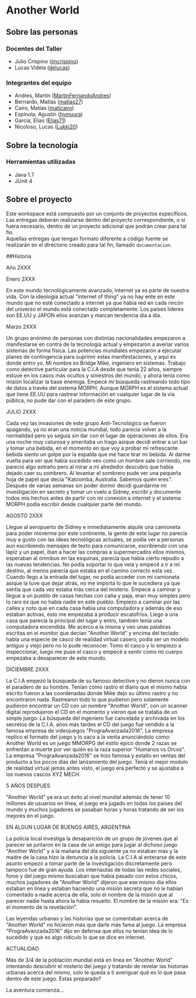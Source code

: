 # Another World

## Sobre las personas

### Docentes del Taller

* Julio Crispino ([jmcrispino](https://github.com/jmcrispino))
* Lucas Videla ([delucas](https://github.com/delucas))

### Integrantes del equipo

* Andres, Martín ([MartinFernandoAndres](https://github.com/MartinFernandoAndres))
* Bernardo, Matías ([matias27](https://github.com/matias27))
* Cairo, Matías ([maticairo](https://github.com/maticairo))
* Espínola, Agustín ([hymuura](https://github.com/hymuura))
* García, Elías ([Elias71](https://github.com/Elias71))
* Nicoloso, Lucas ([Lukki20](https://github.com/Lukki20))

## Sobre la tecnología

### Herramientas utilizadas

* Java 1.7
* JUnit 4

## Sobre el proyecto

Este workspace está compuesto por un conjunto de proyectos específicos. Las entregas deberán realizarse dentro del proyecto correspondiente, o si fuera necesario, dentro de un proyecto adicional que podrán crear para tal fin.  
Aquellas entregas que tengan formato diferente a código fuente se realizarán en el directorio creado para tal fin, llamado `documentacion`.


##Historia


Año 2XXX

Enero 2XXX

En este mundo tecnológicamente avanzado, internet ya es parte de nuestra vida. Con la ideología actual "internet of thing" ya no hay ente en este mundo que no esté conectado a internet ya que había red en cada rincón del universo el mundo está conectado completamente. Los países lideres son EE.UU y JAPON ellos avanzan y marcan tendencia día a día.

Marzo 2XXX

Un grupo anónimo de personas con distintas nacionalidades empezaron a manifestarse en contra de la tecnología actual y empezaron a averiar varios sistemas de forma física. Las potencias mundiales empezaron a ejecutar planes de contingencia para suprimir estas manifestaciones, y aquí es donde entro yo. Mi nombre es Bridge Mike, ingeniero en sistemas.
Trabajo como detective particular para la C.I.A desde que tenía 22 años, siempre estuve en los casos más ocultos y siniestros del mundo, y ahora tenía como misión localizar la base enemiga. Empecé mi búsqueda rastreando todo tipo de datos a través del sistema MORPH. Aunque MORPH es el sistema actual que tiene EE.UU para rastrear información en cualquier lugar de la vía pública, no pude dar con el paradero de este grupo.

JULIO 2XXX

Cada vez las invasiones de este grupo Anti-Tecnológico se fueron apagando, ya no eran una noticia mundial, todo parecía volver a la normalidad pero yo seguía sin dar con el lugar de operaciones de ellos. Era una noche muy calurosa y ameritaba un trago asique decidí entrar a un bar y tomar una bebida, en el momento en que voy a probar mi refrescante bebida siento un golpe por la espalda que me hace tirar mi bebida.
Al darme vuelta para ver que había sucedido veo como un hombre sale corriendo, me pareció algo extraño pero al mirar a mí alrededor descubro que había dejado caer su sombrero. Al levantar el sombrero pude ver una pequeña hoja de papel que decía "Katoomba, Australia. Sabemos quién eres".
Después de varias semanas sin poder dormir decidí guardarme mi investigación en secreto y tomar un vuelo a Sídney, escribí y documente todos mis hechos antes de partir con mi conexión a internet y el sistema MORPH podía escribir desde cualquier parte del mundo.

AGOSTO 2XXX

Llegue al aeropuerto de Sídney e inmediatamente alquile una camioneta para poder moverme por este continente, la gente de este lugar no parecía muy a gusto con las ideas tecnológicas actuales, se podía ver a personas aun escribiendo mensajes de texto para comunicarse, escribiendo con una lápiz y un papel, iban a hacer las compras a supermercados ellos mismos, esperaban al ómnibus en las esquinas, parecía que había cierto repudio a las nuevas tendencias. No podía soportar lo que veía y empecé a ir a mi destino, al menos parecía que estaba en el camino correcto esta vez.
Cuando llego a la entrada del lugar, no podía acceder con mi camioneta asique la tuve que dejar atrás, no me importa lo que le sucediera ya que sentía que cada vez estaba más cerca del misterio. Empecé a caminar y llegue a un pueblo de casas hechas con caña y paja, eran muy simples pero lo raro es que no había nadie en este pueblo. Empiezo a caminar por las calles y noto que en cada casa había una computadora y además de eso estaban activas, esto me empezaba a producir escalofríos. Llego a una casa que parecía la principal del lugar y entro, también tenía una computadora encendida. Me acerco a la misma y veo unas palabras escritas en el monitor que decían "Another World" y encima del teclado había una especie de casco de realidad virtual casero, podía ser un modelo antiguo y viejo pero no lo pude reconocer. Tomo el casco y lo empiezo a inspeccionar, luego me puse el casco y empecé a sentir como mi cuerpo empezaba a desaparecer de este mundo.

DICIEMBRE 2XXX

La C.I.A empezó la búsqueda de su famoso detective y no dieron nunca con el paradero de su hombre. Tenían como rastro el diario que el mismo había escrito fueron a las coordenadas donde Mike dejo su último rastro y no encontraron nada. Rastrearon todo lo que pudieron pero solamente pudieron encontrar un CD con un nombre "Another World", con un scanner digital reprodujeron el CD en el momento y vieron que se trataba de un simple juego. La búsqueda del ingeniero fue cancelada y archivada en los secretos de la C.I.A, años más tardes el CD del juego fue vendido a la famosa empresa de videojuegos "PrograAvanzada2016".
La empresa replico el formato del juego y lo saco a la venta anunciándolo como: Another World es un juego MMORPG del estilo épico donde 2 razas se enfrentan a muerte por ver quién es la raza superior "Humanos vs Orcos".
La empresa "PrograAvanzada2016" se hizo famosa y estallo en ventas del producto a los pocos días del lanzamiento del juego. Tenía el mejor modulo de realidad virtual jamás antes visto, el juego era perfecto y se ajustaba a los nuevos cascos XYZ MECH.

5 AÑOS DESPUES

"Another World" ya era un éxito al nivel mundial además de tener 10 millones de usuarios en línea, el juego era jugado en todas los países del mundo y muchos jugadores se pasaban horas y horas tratando de ser los mejores en el juego.

EN ALGUN LUGAR DE BUENOS AIRES, ARGENTINA

La policía local investiga la desaparición de un grupo de jóvenes que al parecer se juntaron en la casa de un amigo para jugar al dichoso juego "Another World" y a la mañana del día siguiente ya no estaban mas y la madre de la casa hizo la denuncia a la policía. La C.I.A al enterarse de este asunto empezó a tomar parte de la investigación discretamente pero tampoco fue de gran ayuda. Los internautas de todas las redes sociales, foros y del juego mismo buscaban que había pasado con estos chicos, muchos jugadores de "Another World" dijeron que ese mismo día ellos estaban en línea y estaban haciendo una misión secreta que no le habían comentado a nadie acerca de ella, solo el nombre de la misión que al parecer nadie hasta ahora la había resuelto. El nombre de la misión era: "Es el momento de la revelación".

Las leyendas urbanas y las historias que se comentaban acerca de "Another World" no hicieron más que darle más fama al juego. La empresa "PrograAvanzada2016" dijo en defensa que ellos no tenían idea de lo sucedido y que es algo ridículo lo que se dice en internet.

ACTUALIDAD

Más de 3/4 de la población mundial está en línea en "Another World" intentando descubrir el misterio del juego y tratando de revelar las historias urbanas acerca del mismo, solo te queda a ti averiguar qué es lo que pasa dentro de este juego.
 Estas preparado?

La aventura comienza...
